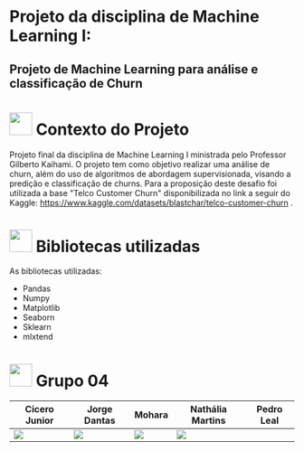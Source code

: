 # Projeto da disciplina de Machine Learning I:

## Projeto de Machine Learning para análise e classificação de Churn
<h1> <img height="40" width="40" src= "https://github.com/Texugo-928/Projeto_ML_Churn/assets/89808695/7eb10cb7-d0d1-4e96-b98a-2581a7a2f49b" />  Contexto do Projeto </h1>

Projeto final da disciplina de Machine Learning I ministrada pelo Professor Gilberto Kaihami. O projeto tem como objetivo realizar uma análise de churn, além do uso de algoritmos de abordagem supervisionada, visando a predição e classificação de churns. Para a proposição deste desafio foi utilizada a base "Telco Customer Churn" disponibilizada no link a seguir do Kaggle: https://www.kaggle.com/datasets/blastchar/telco-customer-churn .

<h1> <img height="40" width="40" src= "https://github.com/Texugo-928/Projeto_ML_Churn/assets/89808695/a28a0483-d2d2-4206-a2ea-0c772f26e891" />  Bibliotecas utilizadas </h1>

As bibliotecas utilizadas:

- Pandas
- Numpy
- Matplotlib
- Seaborn
- Sklearn
- mlxtend


<h1> <img height="40" width="40" src= "https://github.com/Texugo-928/Projeto_ML_Churn/assets/89808695/29b321fd-990f-45e3-b877-20c21e606cdc" />  Grupo 04 </h1>

|   **Cicero Junior**   |  **Jorge Dantas**  |  **Mohara** |  **Nathália Martins**  | Pedro Leal |
| ---------------------- | ------------------- | ------------------- | ------------------- | ------------------- |
| <a href="https://www.linkedin.com/in/cicero-vicente-de-melo-junior-122336157/" target="_blank"><img loading="lazy" src="https://img.shields.io/badge/-LinkedIn-%230077B5?style=for-the-badge&logo=linkedin&logoColor=white" target="_blank"></a> | <a href="https://www.linkedin.com/in/jorge-dantas-0952bb239/" target="_blank"><img loading="lazy" src="https://img.shields.io/badge/-LinkedIn-%230077B5?style=for-the-badge&logo=linkedin&logoColor=white" target="_blank"></a> | <a href="https://www.linkedin.com/in/mohara-nascimento/" target="_blank"><img loading="lazy" src="https://img.shields.io/badge/-LinkedIn-%230077B5?style=for-the-badge&logo=linkedin&logoColor=white" target="_blank"></a> | <a href="https://www.linkedin.com/in/nathaliamartinss/" target="_blank"><img loading="lazy" src="https://img.shields.io/badge/-LinkedIn-%230077B5?style=for-the-badge&logo=linkedin&logoColor=white" target="_blank"></a> | |

